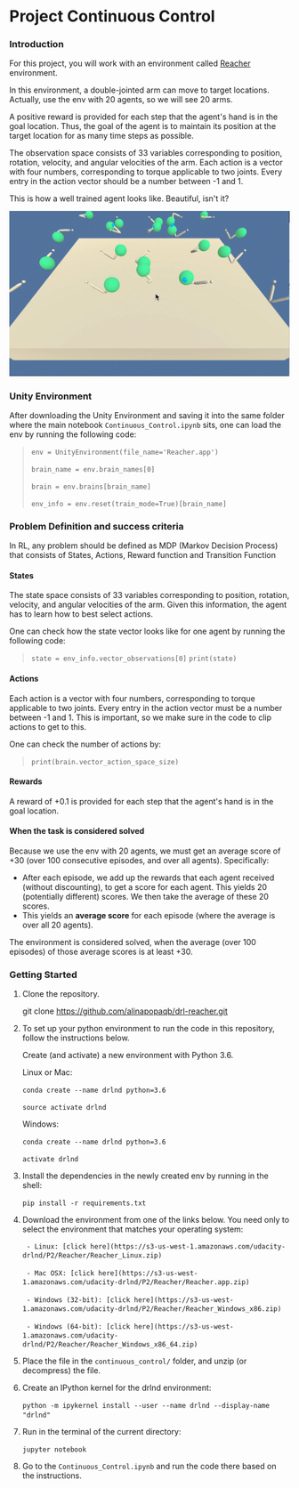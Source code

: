 # Project Continuous Control

### Introduction

For this project, you will work with an environment called [Reacher](https://github.com/Unity-Technologies/ml-agents/blob/master/docs/Learning-Environment-Examples.md#reacher) environment.

In this environment, a double-jointed arm can move to target locations. Actually, use the env with 20 agents, so we will see 20 arms.

A positive reward is provided for each step that the agent's hand is in the goal location. Thus, the goal of the agent is to maintain its position at the target location for as many time steps as possible.

The observation space consists of 33 variables corresponding to position, rotation, velocity, and angular velocities of the arm. Each action is a vector with four numbers, corresponding to torque applicable to two joints. Every entry in the action vector should be a number between -1 and 1.

This is how a well trained agent looks like. Beautiful, isn't it?

![Trained Agent](agent_trained.gif)


### Unity Environment
After downloading the Unity Environment and saving it into the same folder where the main notebook `Continuous_Control.ipynb` sits, one can load the env by running the following code:

> `env = UnityEnvironment(file_name='Reacher.app')`
>
>  `brain_name = env.brain_names[0]`
>
>  `brain = env.brains[brain_name]`
>
>  `env_info = env.reset(train_mode=True)[brain_name]`


### Problem Definition and success criteria
In RL, any problem should be defined as MDP (Markov Decision Process) that consists of States, Actions, Reward function and Transition Function

#### States

The state space consists of 33 variables corresponding to position, rotation, velocity, and angular velocities of the arm. 
Given this information, the agent has to learn how to best select actions.  

One can check how the state vector looks like for one agent by running the following code:

> `state = env_info.vector_observations[0]`
> `print(state)`


#### Actions
Each action is a vector with four numbers, corresponding to torque applicable to two joints. 
Every entry in the action vector must be a number between -1 and 1. This is important, so we make sure in the code to clip actions to get to this.

One can check the number of actions by:

> `print(brain.vector_action_space_size)`


#### Rewards

A reward of +0.1 is provided for each step that the agent's hand is in the goal location. 

#### When the task is considered solved

Because we use the env with 20 agents, we must get an average score of +30 (over 100 consecutive episodes, and over all agents). 
Specifically:
- After each episode, we add up the rewards that each agent received (without discounting), to get a score for each agent.  This yields 20 (potentially different) scores.  We then take the average of these 20 scores. 
- This yields an **average score** for each episode (where the average is over all 20 agents).

The environment is considered solved, when the average (over 100 episodes) of those average scores is at least +30. 


### Getting Started

1. Clone the repository.
   
   git clone https://github.com/alinapopaqb/drl-reacher.git
 
2. To set up your python environment to run the code in this repository, follow the instructions below.
      
      Create (and activate) a new environment with Python 3.6.
      
      Linux or Mac:
      
      `conda create --name drlnd python=3.6`
      
      `source activate drlnd`
      
      Windows:
      
      `conda create --name drlnd python=3.6 `
      
      `activate drlnd`
      
3. Install the dependencies in the newly created env by running in the shell:
     
     `pip install -r requirements.txt`

4. Download the environment from one of the links below.  You need only to select the environment that matches your operating system:
       
        - Linux: [click here](https://s3-us-west-1.amazonaws.com/udacity-drlnd/P2/Reacher/Reacher_Linux.zip)
       
        - Mac OSX: [click here](https://s3-us-west-1.amazonaws.com/udacity-drlnd/P2/Reacher/Reacher.app.zip)
       
        - Windows (32-bit): [click here](https://s3-us-west-1.amazonaws.com/udacity-drlnd/P2/Reacher/Reacher_Windows_x86.zip)
       
        - Windows (64-bit): [click here](https://s3-us-west-1.amazonaws.com/udacity-drlnd/P2/Reacher/Reacher_Windows_x86_64.zip)
   
5. Place the file in the `continuous_control/` folder, and unzip (or decompress) the file. 

6. Create an IPython kernel for the drlnd environment:

    `python -m ipykernel install --user --name drlnd --display-name "drlnd"`

7. Run in the terminal of the current  directory:

    `jupyter notebook`

8. Go to the `Continuous_Control.ipynb` and run the code there based on the instructions.

